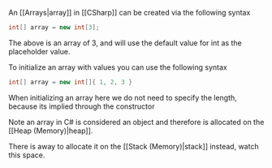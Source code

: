 An [[Arrays|array]] in [[CSharp]] can be created via the following syntax
```cs
int[] array = new int[3];
```
The above is an array of 3, and will use the default value for int as the placeholder value. 

To initialize an array with values you can use the following syntax
```cs
int[] array = new int[]{ 1, 2, 3 }
```
When initializing an array here we do not need to specify the length, because its implied through the constructor

Note an array in C# is considered an object and therefore is allocated on the [[Heap (Memory)|heap]].

There is away to allocate it on the [[Stack (Memory)|stack]] instead, watch this space. 
